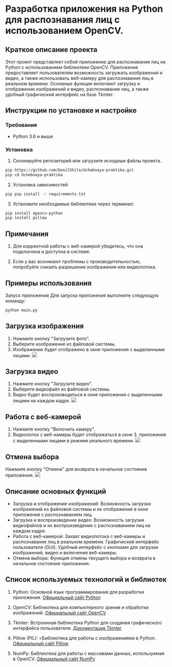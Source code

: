 # Разработка приложения на Python для распознавания лиц с использованием OpenCV.

## Краткое описание проекта
Этот проект представляет собой приложение для распознавания лиц на Python с использованием библиотеки OpenCV. Приложение предоставляет пользователям возможность загружать изображения и видео, а также использовать веб-камеру для распознавания лиц в реальном времени. Основные функции включают загрузку и отображение изображений и видео, распознавание лиц, а также удобный графический интерфейс на базе Tkinter.

## Инструкции по установке и настройке

### Требования
- Python 3.6 и выше
### Установка
1. Склонируйте репозиторий или загрузите исходные файлы проекта.
```bash
pip https://github.com/DanilShilo/Uchebnaya-praktika.git
pip cd Uchebnaya-praktika
```
2. Установка зависимостей
```bash
pip pip install -r requirements.txt

```

3. Установите необходимые библиотеки через терминал:

```bash
pip install opencv-python
pip install pillow
```
## Примечания
1. Для корректной работы с веб-камерой убедитесь, что она подключена и доступна в системе.

2. Если у вас возникают проблемы с производительностью, попробуйте снизить разрешение изображения или видеопотока.

## Примеры использования
Запуск приложения
Для запуска приложения выполните следующую команду:
```bash
python main.py
```
## Загрузка изображения
1. Нажмите кнопку "Загрузите фото".
2. Выберите изображение из файловой системы.
3. Изображение будет отображено в окне приложения с выделенными лицами.
![](https://i.pinimg.com/originals/c2/e9/7f/c2e97f888be9b42a6b335317020c87f4.png)

## Загрузка видео
1. Нажмите кнопку "Загрузите видео".
2. Выберите видеофайл из файловой системы.
3. Видео будет воспроизводиться в окне приложения с выделенными лицами на каждом кадре.
![](https://i.pinimg.com/originals/32/b8/89/32b889278ce7a1e15177ecd833cd3f98.png)

## Работа с веб-камерой
1. Нажмите кнопку "Включить камеру".
2. Видеопоток с веб-камеры будет отображаться в окне 3. приложения с выделенными лицами в режиме реального времени.
![](https://i.pinimg.com/originals/74/13/01/74130105ab215031a17336430faee5d7.png)
   
## Отмена выбора
Нажмите кнопку "Отмена" для возврата в начальное состояние приложения.
![](https://i.pinimg.com/originals/df/12/88/df12882e82bc0eee5fa0b32cda2bab46.png)

## Описание основных функций
<ul>
<li> Загрузка и отображение изображений: Возможность загрузки изображений из файловой системы и их отображение в окне приложения с распознаванием лиц. </li>
<li>Загрузка и воспроизведение видео: Возможность загрузки видеофайлов и их воспроизведение с распознаванием лиц на каждом кадре.</li>
<li>Работа с веб-камерой: Захват видеопотока с веб-камеры и распознавание лиц в реальном времени.
Графический интерфейс пользователя (GUI): Удобный интерфейс с кнопками для загрузки изображений, видео и включения веб-камеры.</li>
<li>Отмена выбора: Функция отмены текущего выбора и возврата в начальное состояние приложения.</li>
</ul>

## Список используемых технологий и библиотек

1. Python: Основной язык программирования для разработки приложения. [Официальный сайт Python](https://www.python.org/)

2. OpenCV: Библиотека для компьютерного зрения и обработки изображений. [Официальный сайт OpenCV](https://opencv.org/)
3. Tkinter: Встроенная библиотека Python для создания графического интерфейса пользователя. [Документация Tkinter](https://docs.python.org/3/library/tkinter.html)

4. Pillow (PIL): <Библиотека для работы с изображениями в Python. [Официальный сайт Pillow](https://python-pillow.org/)

5. NumPy: Библиотека для работы с массивами данных, используемая в OpenCV. [Официальный сайт NumPy](https://numpy.org/)




